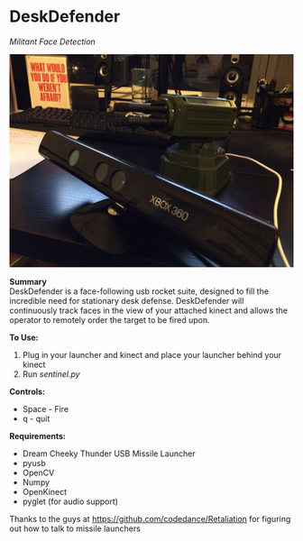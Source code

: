 DeskDefender
============
_Militant Face Detection_

<img src="https://github.com/jamessha78/DeskDefender/raw/master/images/cover_photo.jpg">

__Summary__  
DeskDefender is a face-following usb rocket suite, designed to fill the incredible need for stationary desk defense. DeskDefender will continuously track faces in the view of your attached kinect and allows the operator to remotely order the target to be fired upon.  

__To Use:__  
1. Plug in your launcher and kinect and place your launcher behind your kinect 
2. Run _sentinel.py_  

__Controls:__  
* Space - Fire  
* q - quit  

__Requirements:__  
* Dream Cheeky Thunder USB Missile Launcher  
* pyusb  
* OpenCV  
* Numpy  
* OpenKinect  
* pyglet (for audio support)  

Thanks to the guys at https://github.com/codedance/Retaliation for figuring out how to talk to missile launchers
